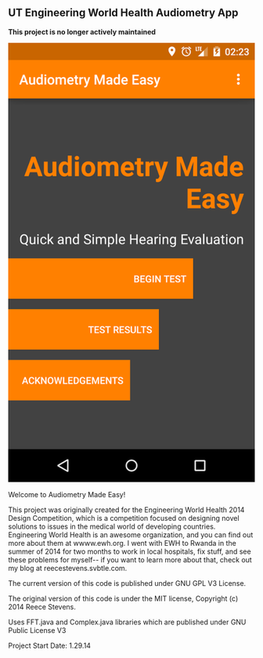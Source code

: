 UT Engineering World Health Audiometry App
------------------------------------------------

**This project is no longer actively maintained**

![alt tag](https://github.com/ReeceStevens/ut_ewh_audiometer_2014/raw/master/TitleScreenshot.png)

Welcome to Audiometry Made Easy!

This project was originally created for the Engineering World Health 2014 Design Competition, which 
is a competition focused on designing novel solutions to issues in the medical world of developing
countries. Engineering World Health is an awesome organization, and you can find out more about them
at wwww.ewh.org. I went with EWH to Rwanda in the summer of 2014 for two months to work in local hospitals,
fix stuff, and see these problems for myself-- if you want to learn more about that, check out my blog at
reecestevens.svbtle.com. 

The current version of this code is published under GNU GPL V3 License.

The original version of this code is under the MIT license, Copyright (c) 2014 Reece Stevens.

Uses FFT.java and Complex.java libraries which are published under GNU Public License V3

Project Start Date: 1.29.14
